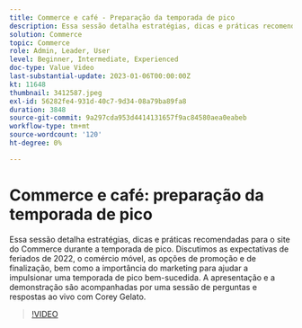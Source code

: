 ```yaml
---
title: Commerce e café - Preparação da temporada de pico
description: Essa sessão detalha estratégias, dicas e práticas recomendadas para o site do Commerce durante a temporada de pico. Discutimos as expectativas de feriados de 2022, o comércio móvel, as opções de promoção e de finalização, bem como a importância do marketing para ajudar a impulsionar uma temporada de pico bem-sucedida. A apresentação e a demonstração são acompanhadas por uma sessão de perguntas e respostas ao vivo com Corey Gelato.
solution: Commerce
topic: Commerce
role: Admin, Leader, User
level: Beginner, Intermediate, Experienced
doc-type: Value Video
last-substantial-update: 2023-01-06T00:00:00Z
kt: 11648
thumbnail: 3412587.jpeg
exl-id: 56282fe4-931d-40c7-9d34-08a79ba89fa8
duration: 3848
source-git-commit: 9a297cda953d4414131657f9ac84580aea0eabeb
workflow-type: tm+mt
source-wordcount: '120'
ht-degree: 0%

---
```


# Commerce e café: preparação da temporada de pico

Essa sessão detalha estratégias, dicas e práticas recomendadas para o site do Commerce durante a temporada de pico. Discutimos as expectativas de feriados de 2022, o comércio móvel, as opções de promoção e de finalização, bem como a importância do marketing para ajudar a impulsionar uma temporada de pico bem-sucedida. A apresentação e a demonstração são acompanhadas por uma sessão de perguntas e respostas ao vivo com Corey Gelato.

>[!VIDEO](https://video.tv.adobe.com/v/3412587/?quality=12&learn=on)
